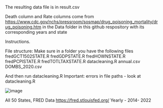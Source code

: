 The resulting data file is in result.csv

Death column and Rate columns come from https://www.cdc.gov/nchs/pressroom/sosmap/drug_poisoning_mortality/drug_poisoning.htm in the Data folder in this github respository with its corresponding years and state

Instructions.

File structure: Make sure in a folder you have the following files
fredGCT1502STATE.R
fredGDPSTATE.R
fredHOWNSTATE.R
fredPCPISTATE.R
fredTOTLTAXSTATE.R
datacleaning.R
annual.csv
DOMBS_2020.csv

And then run datacleaning.R 
Important: errors in file paths - look at datacleaning.R 

![image](https://github.com/user-attachments/assets/883a9571-ff14-409b-b4b1-9327d16d71f6)


All 50 States, FRED Data https://fred.stlouisfed.org/ 
Yearly - 2014- 2022
